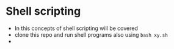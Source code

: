 # Shell scripting

- In this concepts of shell scripting will be covered
- clone this repo and run shell programs also using `bash xy.sh`
- 
